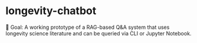 # longevity-chatbot
📌 Goal: A working prototype of a RAG-based Q&amp;A system that uses longevity science literature and can be queried via CLI or Jupyter Notebook.
